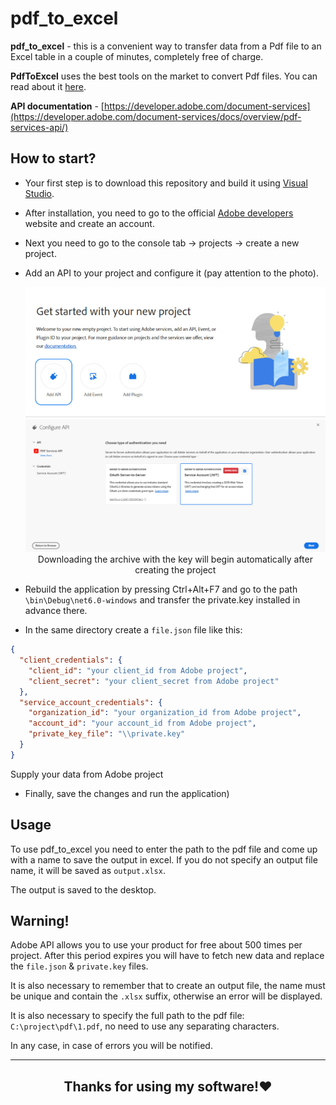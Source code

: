 # pdf_to_excel

**pdf_to_excel** - this is a convenient way to transfer data from a Pdf file to an Excel table in a couple of minutes, completely free of charge.

**PdfToExcel** uses the best tools on the market to convert Pdf files. You can read about it [here](https://developer.adobe.com/document-services/docs/overview/).

**API documentation** - [https://developer.adobe.com/document-services](https://developer.adobe.com/document-services/docs/overview/pdf-services-api/)

## How to start?

* Your first step is to download this repository and build it using [Visual Studio](https://visualstudio.microsoft.com/).

* After installation, you need to go to the official [Adobe developers](https://developer.adobe.com/) website and create an account.

* Next you need to go to the console tab -> projects -> create a new project.

* Add an API to your project and configure it (pay attention to the photo).
	
    <div id="" align="center">
	<img src="https://github.com/OneCbyte/pdf_to_excel/blob/master/1.jpg?raw=true" width="550"/>
	<img src="https://github.com/OneCbyte/pdf_to_excel/blob/master/2.jpg?raw=true" width="540"/>
	
	<div align="center">Downloading the archive with the key will begin automatically after creating the project</div>
	</div>

* Rebuild the application by pressing Ctrl+Alt+F7 and go to the path ```\bin\Debug\net6.0-windows``` and transfer the private.key installed in advance there.

* In the same directory create a ```file.json``` file like this:
```json
{
  "client_credentials": {
    "client_id": "your client_id from Adobe project",
    "client_secret": "your client_secret from Adobe project"
  },
  "service_account_credentials": {
    "organization_id": "your organization_id from Adobe project",
    "account_id": "your account_id from Adobe project",
    "private_key_file": "\\private.key"
  }
}
```
Supply your data from Adobe project

* Finally, save the changes and run the application)

## Usage

To use pdf_to_excel you need to enter the path to the pdf file and come up with a name to save the output in excel. If you do not specify an output file name, it will be saved as ```output.xlsx```. 

The output is saved to the desktop.

## Warning!

Adobe API allows you to use your product for free about 500 times per project. After this period expires you will have to fetch new data and replace the ```file.json``` & ```private.key``` files.

It is also necessary to remember that to create an output file, the name must be unique and contain the ```.xlsx``` suffix, otherwise an error will be displayed.

It is also necessary to specify the full path to the pdf file: ```C:\project\pdf\1.pdf```, no need to use any separating characters.

In any case, in case of errors you will be notified.

___

<h2 align="center">Thanks for using my software!❤️</h2>
